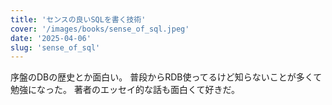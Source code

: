 ```yaml
---
title: 'センスの良いSQLを書く技術'
cover: '/images/books/sense_of_sql.jpeg'
date: '2025-04-06'
slug: 'sense_of_sql'
---
```


序盤のDBの歴史とか面白い。
普段からRDB使ってるけど知らないことが多くて勉強になった。
著者のエッセイ的な話も面白くて好きだ。
